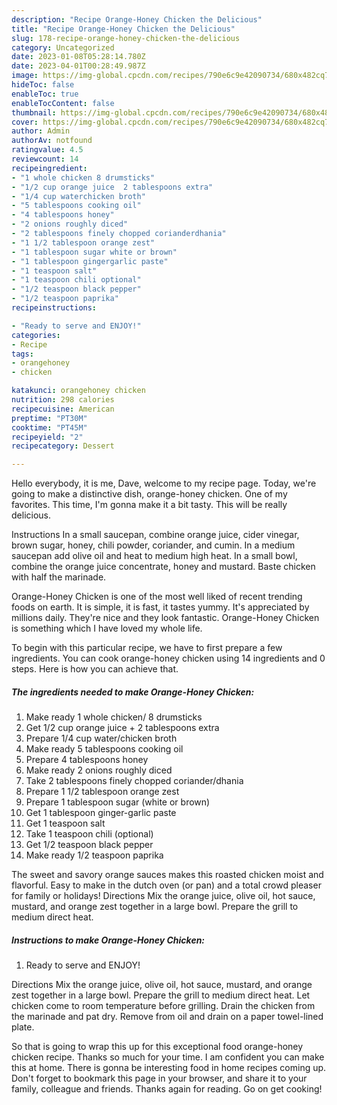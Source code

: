 ```yaml
---
description: "Recipe Orange-Honey Chicken the Delicious"
title: "Recipe Orange-Honey Chicken the Delicious"
slug: 178-recipe-orange-honey-chicken-the-delicious
category: Uncategorized
date: 2023-01-08T05:28:14.780Z
date: 2023-04-01T00:28:49.987Z
image: https://img-global.cpcdn.com/recipes/790e6c9e42090734/680x482cq70/orange-honey-chicken-recipe-main-photo.jpg
hideToc: false
enableToc: true
enableTocContent: false
thumbnail: https://img-global.cpcdn.com/recipes/790e6c9e42090734/680x482cq70/orange-honey-chicken-recipe-main-photo.jpg
cover: https://img-global.cpcdn.com/recipes/790e6c9e42090734/680x482cq70/orange-honey-chicken-recipe-main-photo.jpg
author: Admin
authorAv: notfound
ratingvalue: 4.5
reviewcount: 14
recipeingredient:
- "1 whole chicken 8 drumsticks"
- "1/2 cup orange juice  2 tablespoons extra"
- "1/4 cup waterchicken broth"
- "5 tablespoons cooking oil"
- "4 tablespoons honey"
- "2 onions roughly diced"
- "2 tablespoons finely chopped corianderdhania"
- "1 1/2 tablespoon orange zest"
- "1 tablespoon sugar white or brown"
- "1 tablespoon gingergarlic paste"
- "1 teaspoon salt"
- "1 teaspoon chili optional"
- "1/2 teaspoon black pepper"
- "1/2 teaspoon paprika"
recipeinstructions:

- "Ready to serve and ENJOY!"
categories:
- Recipe
tags:
- orangehoney
- chicken

katakunci: orangehoney chicken 
nutrition: 298 calories
recipecuisine: American
preptime: "PT30M"
cooktime: "PT45M"
recipeyield: "2"
recipecategory: Dessert

---
```



Hello everybody, it is me, Dave, welcome to my recipe page. Today, we're going to make a distinctive dish, orange-honey chicken. One of my favorites. This time, I'm gonna make it a bit tasty. This will be really delicious.

Instructions In a small saucepan, combine orange juice, cider vinegar, brown sugar, honey, chili powder, coriander, and cumin. In a medium saucepan add olive oil and heat to medium high heat. In a small bowl, combine the orange juice concentrate, honey and mustard. Baste chicken with half the marinade.

Orange-Honey Chicken is one of the most well liked of recent trending foods on earth. It is simple, it is fast, it tastes yummy. It's appreciated by millions daily. They're nice and they look fantastic. Orange-Honey Chicken is something which I have loved my whole life.


To begin with this particular recipe, we have to first prepare a few ingredients. You can cook orange-honey chicken using 14 ingredients and 0 steps. Here is how you can achieve that.

<!--inarticleads1-->

##### The ingredients needed to make Orange-Honey Chicken:

1. Make ready 1 whole chicken/ 8 drumsticks
1. Get 1/2 cup orange juice + 2 tablespoons extra
1. Prepare 1/4 cup water/chicken broth
1. Make ready 5 tablespoons cooking oil
1. Prepare 4 tablespoons honey
1. Make ready 2 onions roughly diced
1. Take 2 tablespoons finely chopped coriander/dhania
1. Prepare 1 1/2 tablespoon orange zest
1. Prepare 1 tablespoon sugar (white or brown)
1. Get 1 tablespoon ginger-garlic paste
1. Get 1 teaspoon salt
1. Take 1 teaspoon chili (optional)
1. Get 1/2 teaspoon black pepper
1. Make ready 1/2 teaspoon paprika


The sweet and savory orange sauces makes this roasted chicken moist and flavorful. Easy to make in the dutch oven (or pan) and a total crowd pleaser for family or holidays! Directions Mix the orange juice, olive oil, hot sauce, mustard, and orange zest together in a large bowl. Prepare the grill to medium direct heat. 

<!--inarticleads2-->

##### Instructions to make Orange-Honey Chicken:


1. Ready to serve and ENJOY!

Directions Mix the orange juice, olive oil, hot sauce, mustard, and orange zest together in a large bowl. Prepare the grill to medium direct heat. Let chicken come to room temperature before grilling. Drain the chicken from the marinade and pat dry. Remove from oil and drain on a paper towel-lined plate. 

So that is going to wrap this up for this exceptional food orange-honey chicken recipe. Thanks so much for your time. I am confident you can make this at home. There is gonna be interesting food in home recipes coming up. Don't forget to bookmark this page in your browser, and share it to your family, colleague and friends. Thanks again for reading. Go on get cooking!
